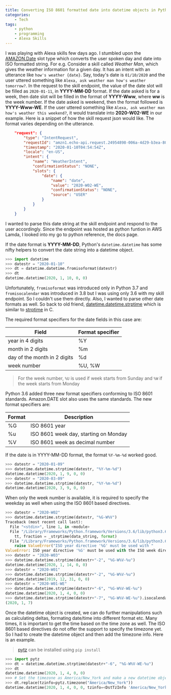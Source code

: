 ```yaml
---
title: Converting ISO 8601 formatted date into datetime objects in Python
categories:
    - Tech
tags:
    - python
    - programming
    - Alexa Skills
---
```


I was playing with Alexa skills few days ago. I stumbled upon the [AMAZON.Date](https://developer.amazon.com/en-US/docs/alexa/custom-skills/slot-type-reference.html#date) slot type which converts the user spoken day and date into ISO formatted string. For e.g. Consider a skill called *Weather Man*, which gives the weather information for a given day. It has an intent with an utterance like `how's weather {date}`. Say, today's date is `01/10/2020` and the user uttered something like `Alexa, ask weather man how's weather tomorrow?`. In the request to the skill endpoint, the value of the date slot will be filled as `2020-01-11`, in **YYYY-MM-DD** format. If the date asked is for a week, then date slot will be filled in the format of **YYYY-Www**, where **ww** is the week number. If the date asked is weekend, then the format followed is **YYYY-Www-WE**. If the user uttered something like `Alexa, ask weather man how's weather this weekend?`, it would translate into **2020-W02-WE** in our example. Here is a snippet of how the skill request json would like. The format varies depending on the utterance.

```json
    "request": {
        "type": "IntentRequest",
        "requestId": "amzn1.echo-api.request.24954898-006a-4d29-b3ea-808ce886ed3e",
        "timestamp": "2020-01-10T04:54:54Z",
        "locale": "en-US",
        "intent": {
            "name": "WeatherIntent",
            "confirmationStatus": "NONE",
            "slots": {
                "date": {
                    "name": "date",
                    "value": "2020-W02-WE",
                    "confirmationStatus": "NONE",
                    "source": "USER"
                }
            }
        }
    }
```

I wanted to parse this date string at the skill endpoint and respond to the user accordingly. Since the endpoint was hosted as python funtion in AWS Lamda, I looked into my go to python reference, the docs page.

If the date format is **YYYY-MM-DD**, Python's `datetime.datetime` has some nifty helpers to convert the date string into a datetime object.

```python
>>> import datetime
>>> datestr = "2020-01-10"
>>> dt = datetime.datetime.fromisoformat(datestr)
>>> dt
datetime.datetime(2020, 1, 10, 0, 0)
```

Unfortunately, `fromisoformat` was introduced only in Python 3.7 and `fromisocalendar` was introduced in 3.8 but I was using only 3.6 with my skill endpoint. So I couldn't use them directly. Also, I wanted to parse other date formats as well. So back to old friend, [datetime.datetime.strptime](https://docs.python.org/3/library/datetime.html?#datetime.datetime.strptime) which is similar to [strptime](http://man7.org/linux/man-pages/man3/strptime.3p.html) in C.

The required format specifiers for the date fields in this case are:

| **Field**                    | **Format specifier** |
| ---------------------------- | -------------------- |
| year in 4 digits             | %Y                   |
| month in 2 digits            | %m                   |
| day of the month in 2 digits | %d                   |
| week number                  | %U, %W               |

> For the week number, `%U` is used if week starts from Sunday and `%W` if the week starts from Monday

Python 3.6 added three new format specifiers conforming to ISO 8601 standards. Amazon.DATE slot also uses the same standards. The new format specifiers are:

| **Format** | **Description**                       |
| ---------- | ------------------------------------- |
| %G         | ISO 8601 year                         |
| %u         | ISO 8601 week day, starting on Monday |
| %V         | ISO 8601 week as decimal number       |

If the date is in YYYY-MM-DD format, the format `%Y-%m-%d` worked good.

```python
>>> datestr = "2020-01-09"
>>> datetime.datetime.strptime(datestr, "%Y-%m-%d")
datetime.datetime(2020, 1, 9, 0, 0)
>>> datestr = "2020-03-09"
>>> datetime.datetime.strptime(datestr, "%Y-%m-%d")
datetime.datetime(2020, 3, 9, 0, 0)
```

When only the week number is available, it is required to specify the weekday as well when using the ISO 8601 based directives.

```python
>>> datestr = "2020-W02"
>>> datetime.datetime.strptime(datestr, "%G-W%V")
Traceback (most recent call last):
  File "<stdin>", line 1, in <module>
  File "/Library/Frameworks/Python.framework/Versions/3.6/lib/python3.6/_strptime.py", line 565, in _strptime_datetime
    tt, fraction = _strptime(data_string, format)
  File "/Library/Frameworks/Python.framework/Versions/3.6/lib/python3.6/_strptime.py", line 483, in _strptime
    raise ValueError("ISO year directive '%G' must be used with "
ValueError: ISO year directive '%G' must be used with the ISO week directive '%V' and a weekday directive ('%A', '%a', '%w', or '%u').
>>> datestr = "2020-W03"
>>> datetime.datetime.strptime(datestr+"-2", "%G-W%V-%u")
datetime.datetime(2020, 1, 14, 0, 0)
>>> datestr = "2020-W01"
>>> datetime.datetime.strptime(datestr+"-2", "%G-W%V-%u")
datetime.datetime(2019, 12, 31, 0, 0)
>>> datestr = "2020-W01-WE"
>>> datetime.datetime.strptime(datestr+"-6", "%G-W%V-WE-%u")
datetime.datetime(2020, 1, 4, 0, 0)
>>> datetime.datetime.strptime(datestr+"-7", "%G-W%V-WE-%u").isocalendar()
(2020, 1, 7)
```

Once the datetime object is created, we can do further manipulations such as calculating deltas, formating date/time into different format etc. Many times, it is important to get the time based on the time zone as well. The ISO 8601 based directives do not offer the support to specify the timezone yet. So I had to create the datetime object and then add the timezone info. Here is an example.

> [pytz](https://pypi.org/project/pytz/) can be installed using `pip install`

```python
>>> import pytz
>>> dt = datetime.datetime.strptime(datestr+"-6", "%G-W%V-WE-%u")
>>> dt
datetime.datetime(2020, 1, 4, 0, 0)
>>> # Set the timezone as America/New_York and make a new datetime object
>>> dt.replace(tzinfo=pytz.timezone("America/New_York"))
datetime.datetime(2020, 1, 4, 0, 0, tzinfo=<DstTzInfo 'America/New_York' LMT-1 day, 19:04:00 STD>)
```
